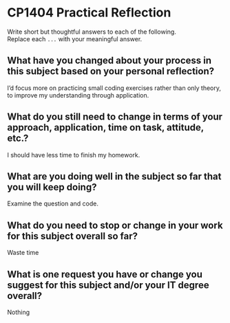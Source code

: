 # CP1404 Practical Reflection

Write short but thoughtful answers to each of the following.  
Replace each `...` with your meaningful answer.

## What have you changed about your process in this subject based on your personal reflection?

I’d focus more on practicing small coding exercises rather than only theory, to improve my understanding through application.

## What do you still need to change in terms of your approach, application, time on task, attitude, etc.?

I should have less time to finish my homework.

## What are you doing well in the subject so far that you will keep doing?

Examine the question and code.

## What do you need to stop or change in your work for this subject overall so far?

Waste time

## What is one request you have or change you suggest for this subject and/or your IT degree overall?

Nothing
